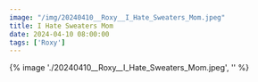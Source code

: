 ```yaml
---
image: "/img/20240410__Roxy__I_Hate_Sweaters_Mom.jpeg"
title: I Hate Sweaters Mom 
date: 2024-04-10 08:00:00
tags: ['Roxy']
---
```

{% image './20240410__Roxy__I_Hate_Sweaters_Mom.jpeg', '' %}